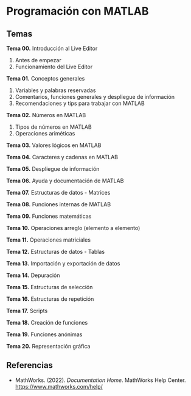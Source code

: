 # Programación con MATLAB

## Temas
**Tema 00.** Introducción al Live Editor
1. Antes de empezar
2. Funcionamiento del Live Editor

**Tema 01.** Conceptos generales
1. Variables y palabras reservadas
2. Comentarios, funciones generales y despliegue de información
3. Recomendaciones y tips para trabajar con MATLAB

**Tema 02.** Números en MATLAB
1. Tipos de números en MATLAB
2. Operaciones ariméticas

**Tema 03.** Valores lógicos en MATLAB

**Tema 04.** Caracteres y cadenas en MATLAB

**Tema 05.** Despliegue de información

**Tema 06.** Ayuda y documentación de MATLAB

**Tema 07.** Estructuras de datos - Matrices

**Tema 08.** Funciones internas de MATLAB

**Tema 09.** Funciones matemáticas

**Tema 10.** Operaciones arreglo (elemento a elemento)

**Tema 11.** Operaciones matriciales

**Tema 12.** Estructuras de datos - Tablas

**Tema 13.** Importación y exportación de datos

**Tema 14.** Depuración

**Tema 15.** Estructuras de selección

**Tema 16.** Estructuras de repetición

**Tema 17.** Scripts

**Tema 18.** Creación de funciones

**Tema 19.** Funciones anónimas

**Tema 20.** Representación gráfica

## Referencias
- MathWorks. (2022). *Documentation Home*. MathWorks Help Center. https://www.mathworks.com/help/
